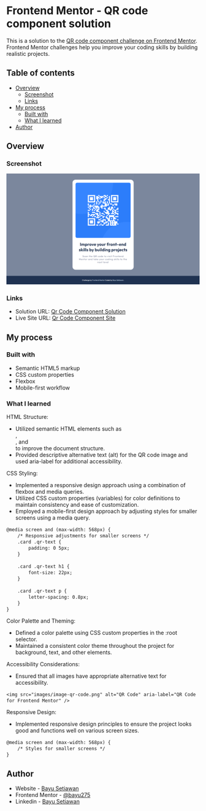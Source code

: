 # Frontend Mentor - QR code component solution

This is a solution to the [QR code component challenge on Frontend Mentor](https://www.frontendmentor.io/challenges/qr-code-component-iux_sIO_H). Frontend Mentor challenges help you improve your coding skills by building realistic projects.

## Table of contents

-   [Overview](#overview)
    -   [Screenshot](#screenshot)
    -   [Links](#links)
-   [My process](#my-process)
    -   [Built with](#built-with)
    -   [What I learned](#what-i-learned)
-   [Author](#author)

## Overview

### Screenshot

![](./screenshot.png)

### Links

-   Solution URL: [Qr Code Component Solution](https://www.frontendmentor.io/solutions/qr-code-component-using-html-and-css-LWi12wGfec)
-   Live Site URL: [Qr Code Component Site](https://qr-code-component-bayu.netlify.app)

## My process

### Built with

-   Semantic HTML5 markup
-   CSS custom properties
-   Flexbox
-   Mobile-first workflow

### What I learned

HTML Structure:

-   Utilized semantic HTML elements such as <main>, <section>, and <aside> to improve the document structure.
-   Provided descriptive alternative text (alt) for the QR code image and used aria-label for additional accessibility.

CSS Styling:

-   Implemented a responsive design approach using a combination of flexbox and media queries.
-   Utilized CSS custom properties (variables) for color definitions to maintain consistency and ease of customization.
-   Employed a mobile-first design approach by adjusting styles for smaller screens using a media query.

```
@media screen and (max-width: 568px) {
    /* Responsive adjustments for smaller screens */
    .card .qr-text {
        padding: 0 5px;
    }

    .card .qr-text h1 {
        font-size: 22px;
    }

    .card .qr-text p {
        letter-spacing: 0.8px;
    }
}
```

Color Palette and Theming:

-   Defined a color palette using CSS custom properties in the :root selector.
-   Maintained a consistent color theme throughout the project for background, text, and other elements.

Accessibility Considerations:

-   Ensured that all images have appropriate alternative text for accessibility.

```
<img src="images/image-qr-code.png" alt="QR Code" aria-label="QR Code for Frontend Mentor" />
```

Responsive Design:

-   Implemented responsive design principles to ensure the project looks good and functions well on various screen sizes.

```
@media screen and (max-width: 568px) {
    /* Styles for smaller screens */
}
```

## Author

-   Website - [Bayu Setiawan](https://bayu-setiawan.netlify.app)
-   Frontend Mentor - [@bayu275](https://www.frontendmentor.io/profile/@bayu275)
-   Linkedin - [Bayu Setiawan](https://www.linkedin.com/in/bayuusetiawan)
